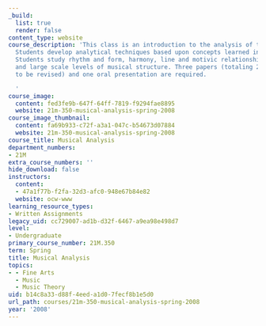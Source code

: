 ```yaml
---
_build:
  list: true
  render: false
content_type: website
course_description: 'This class is an introduction to the analysis of tonal music.
  Students develop analytical techniques based upon concepts learned in 21M.301-21M.302.
  Students study rhythm and form, harmony, line and motivic relationships at local
  and large scale levels of musical structure. Three papers (totaling 20 pages, one
  to be revised) and one oral presentation are required.

  '
course_image:
  content: fed3fe9b-647f-64ff-7819-f9294fae8895
  website: 21m-350-musical-analysis-spring-2008
course_image_thumbnail:
  content: fa69b933-c72f-a3a1-047c-b54673d07884
  website: 21m-350-musical-analysis-spring-2008
course_title: Musical Analysis
department_numbers:
- 21M
extra_course_numbers: ''
hide_download: false
instructors:
  content:
  - 47a1f77b-f2fa-32d3-afc0-948e67b84e82
  website: ocw-www
learning_resource_types:
- Written Assignments
legacy_uid: cc729007-ad1b-d32f-6467-a9ea98e498d7
level:
- Undergraduate
primary_course_number: 21M.350
term: Spring
title: Musical Analysis
topics:
- - Fine Arts
  - Music
  - Music Theory
uid: b14c8a33-d88f-4eed-a1d0-7fecf8b1e5d0
url_path: courses/21m-350-musical-analysis-spring-2008
year: '2008'
---
```

